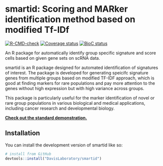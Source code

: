 
# smartid: Scoring and MARker identification method based on modified Tf-IDf

<!-- badges: start -->
[![R-CMD-check](https://github.com/DavisLaboratory/smartid/workflows/R-CMD-check-bioc/badge.svg)](https://github.com/DavisLaboratory/smartid/actions)
[![Coverage status](https://codecov.io/gh/DavisLaboratory/smartid/branch/devel/graph/badge.svg)](https://codecov.io/github/DavisLaboratory/smartid?branch=devel)
[![BioC status](https://bioconductor.org/shields/years-in-bioc/smartid.svg)](https://bioconductor.org/packages/smartid/)
<!-- badges: end -->

An R package for automatically identify group specific signature and score cells based on given gene sets on scRNA data.

smartid is an R package designed for automated identification of signatures of interest. The package is developed for generating speicifc signature genes from multiple groups based on modified TF-IDF approach, which is good at finding markers for rare populations and pay more attention to the genes without high expression but with high variance across groups.

This package is particularly useful for the marker identification of novel or rare group populations in various biological and medical applications, including cancer research and developmental biology.

[**Check out the standard demonstration.**](https://davislaboratory.github.io/smartid/articles/smartid_Demo.html)

## Installation

You can install the development version of smartid like so:

``` r
# install from GitHub
devtools::install("DavisLaboratory/smartid")
```


